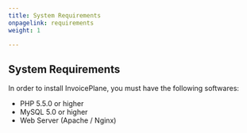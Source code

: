 ```yaml
---
title: System Requirements
onpagelink: requirements
weight: 1

---
```


System Requirements
-------------------

In order to install InvoicePlane, you must have the following softwares:

- PHP 5.5.0 or higher
- MySQL 5.0 or higher
- Web Server (Apache / Nginx)
 